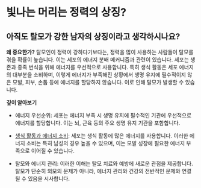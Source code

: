 ﻿

# 빛나는 머리는 정력의 상징?

## 아직도 탈모가 강한 남자의 상징이라고 생각하시나요?

**왜 중요한가?** 
탈모인이 정력이 강하다기보다는, 정력을 많이 사용하는 사람들이 탈모를 겪을 확률이 높습니다. 이는 세포의 에너지 분배 메커니즘과 관련이 있습니다. 세포는 생존과 종족 번식을 위해 에너지를 우선적으로 사용합니다. 특히 생식 활동은 세포 에너지의 대부분을 소비하며, 이렇게 에너지가 부족해진 상황에서 생명 유지에 필수적이지 않은 모발, 피부, 손톱 등에 에너지를 할당하지 않습니다. 이로 인해 탈모가 발생할 수 있습니다. 

**깊이 알아보기** 

- 에너지 우선순위: 세포는 에너지 부족 시 생명 유지에 필수적인 기관에 우선적으로 에너지를 할당합니다. 이는 뇌, 근육 등의 주요 생명 유지 기관을 포함합니다. 

- [생식 활동과 에너지 소비](https://frontier-three.vercel.app/kr/m04/m0401/m040102/m04010203): 세포는 생식 활동에 많은 에너지를 사용합니다. 이러한 에너지 소비는 특히 남성의 경우 높을 수 있으며, 이는 모발 성장에 필요한 에너지 부족으로 이어질 수 있습니다. 

- 탈모와 에너지 관리: 이러한 이해는 탈모 치료와 예방에 새로운 관점을 제공합니다. 탈모가 단순히 외모의 문제가 아니라, 에너지 관리와 건강의 전반적인 문제와 연결될 수 있음을 시사합니다.

